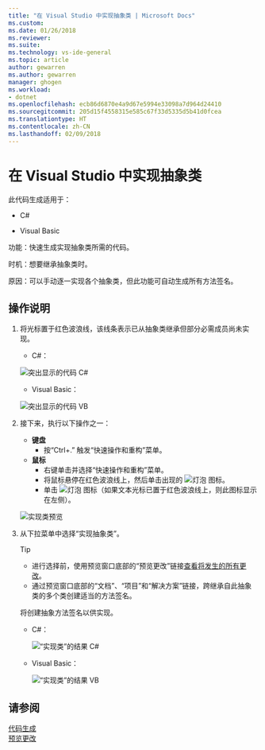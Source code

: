 ```yaml
---
title: "在 Visual Studio 中实现抽象类 | Microsoft Docs"
ms.custom: 
ms.date: 01/26/2018
ms.reviewer: 
ms.suite: 
ms.technology: vs-ide-general
ms.topic: article
author: gewarren
ms.author: gewarren
manager: ghogen
ms.workload:
- dotnet
ms.openlocfilehash: ecb86d6870e4a9d67e5994e33098a7d964d24410
ms.sourcegitcommit: 205d15f4558315e585c67f33d5335d5b41d0fcea
ms.translationtype: HT
ms.contentlocale: zh-CN
ms.lasthandoff: 02/09/2018
---
```

# <a name="implement-an-abstract-class-in-visual-studio"></a>在 Visual Studio 中实现抽象类

此代码生成适用于：

- C#

- Visual Basic

功能：快速生成实现抽象类所需的代码。

时机：想要继承抽象类时。

原因：可以手动逐一实现各个抽象类，但此功能可自动生成所有方法签名。

## <a name="how-to"></a>操作说明

1. 将光标置于红色波浪线，该线条表示已从抽象类继承但部分必需成员尚未实现。

   - C#：

    ![突出显示的代码 C#](media/abstract-highlight-cs.png)

   - Visual Basic：

    ![突出显示的代码 VB](media/abstract-highlight-vb.png)

1. 接下来，执行以下操作之一：

   - **键盘**
     - 按“Ctrl+.” 触发“快速操作和重构”菜单。
   - **鼠标**
     - 右键单击并选择“快速操作和重构”菜单。
     - 将鼠标悬停在红色波浪线上，然后单击出现的 ![灯泡](media/bulb-cs.png) 图标。
     - 单击 ![灯泡](media/bulb-cs.png) 图标（如果文本光标已置于红色波浪线上，则此图标显示在左侧）。

   ![实现类预览](media/abstract-preview-cs.png)

1. 从下拉菜单中选择“实现抽象类”。

   > [!TIP]
   > - 进行选择前，使用预览窗口底部的“预览更改”链接[查看将发生的所有更改](../../ide/preview-changes.md)。
   > - 通过预览窗口底部的“文档”、“项目”和“解决方案”链接，跨继承自此抽象类的多个类创建适当的方法签名。

   将创建抽象方法签名以供实现。

   - C#：

      ![“实现类”的结果 C#](media/abstract-result-cs.png)

   - Visual Basic：

      ![“实现类”的结果 VB](media/abstract-result-vb.png)

## <a name="see-also"></a>请参阅

[代码生成](../code-generation-in-visual-studio.md)  
[预览更改](../../ide/preview-changes.md)
